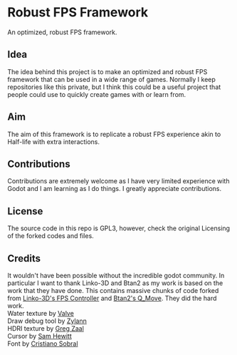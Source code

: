 # Robust FPS Framework
 An optimized, robust FPS framework.

 ## Idea
 The idea behind this project is to make an optimized and robust FPS framework that can be used in a wide range of games.
 Normally I keep repositories like this private, but I think this could be a useful project that people could use to quickly create games with or learn from.

 ## Aim
 The aim of this framework is to replicate a robust FPS experience akin to Half-life with extra interactions.

 ## Contributions
 Contributions are extremely welcome as I have very limited experience with Godot and I am learning as I do things. I greatly appreciate contributions.

 ## License
 The source code in this repo is GPL3, however, check the original Licensing of the forked codes and files.

 ## Credits
 It wouldn't have been possible without the incredible godot community. In particular I want to thank Linko-3D and Btan2 as my work is based on the work that they have done.
 This contains massive chunks of code forked from [Linko-3D's FPS Controller](https://github.com/Linko-3D/First-Person-Controller-FPS) and [Btan2's Q_Move](https://github.com/Btan2/Q_Move).
 They did the hard work.  
Water texture by [Valve](https://www.valvesoftware.com/en/)  
Draw debug tool by [Zylann](https://github.com/Zylann/godot_debug_draw)  
HDRI texture by [Greg Zaal](https://polyhaven.com/a/qwantani)  
Cursor by [Sam Hewitt](https://github.com/snwh/suru-icon-theme/tree/master/src/cursors)  
Font by [Cristiano Sobral](https://fontlibrary.org/en/member/cssobral2013)
